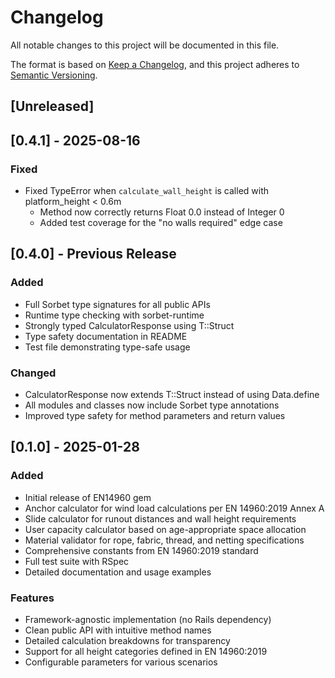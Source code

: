 # Changelog

All notable changes to this project will be documented in this file.

The format is based on [Keep a Changelog](https://keepachangelog.com/en/1.0.0/),
and this project adheres to [Semantic Versioning](https://semver.org/spec/v2.0.0.html).

## [Unreleased]

## [0.4.1] - 2025-08-16

### Fixed
- Fixed TypeError when `calculate_wall_height` is called with platform_height < 0.6m
  - Method now correctly returns Float 0.0 instead of Integer 0
  - Added test coverage for the "no walls required" edge case

## [0.4.0] - Previous Release

### Added
- Full Sorbet type signatures for all public APIs
- Runtime type checking with sorbet-runtime
- Strongly typed CalculatorResponse using T::Struct
- Type safety documentation in README
- Test file demonstrating type-safe usage

### Changed
- CalculatorResponse now extends T::Struct instead of using Data.define
- All modules and classes now include Sorbet type annotations
- Improved type safety for method parameters and return values

## [0.1.0] - 2025-01-28

### Added
- Initial release of EN14960 gem
- Anchor calculator for wind load calculations per EN 14960:2019 Annex A
- Slide calculator for runout distances and wall height requirements
- User capacity calculator based on age-appropriate space allocation
- Material validator for rope, fabric, thread, and netting specifications
- Comprehensive constants from EN 14960:2019 standard
- Full test suite with RSpec
- Detailed documentation and usage examples

### Features
- Framework-agnostic implementation (no Rails dependency)
- Clean public API with intuitive method names
- Detailed calculation breakdowns for transparency
- Support for all height categories defined in EN 14960:2019
- Configurable parameters for various scenarios
